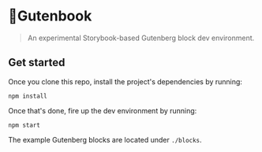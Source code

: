 # 📘Gutenbook

> An experimental Storybook-based Gutenberg block dev environment.

## Get started

Once you clone this repo, install the project's dependencies by running:

```
npm install
```

Once that's done, fire up the dev environment by running:

```
npm start
```

The example Gutenberg blocks are located under `./blocks`.
